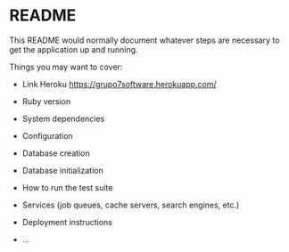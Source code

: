 # README

This README would normally document whatever steps are necessary to get the
application up and running.

Things you may want to cover:

* Link Heroku https://grupo7software.herokuapp.com/

* Ruby version

* System dependencies

* Configuration

* Database creation

* Database initialization

* How to run the test suite

* Services (job queues, cache servers, search engines, etc.)

* Deployment instructions

* ...
